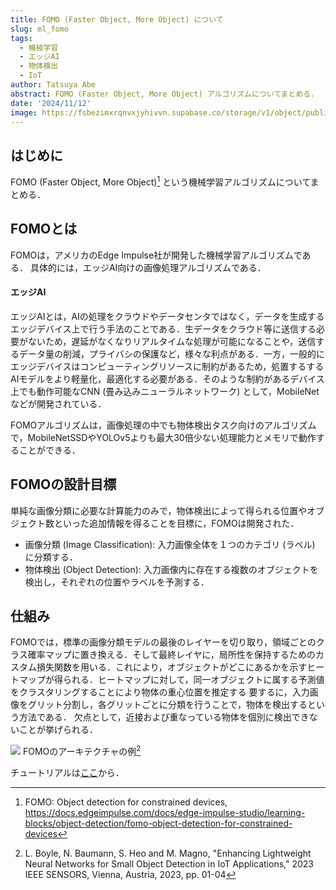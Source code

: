 ```yaml
---
title: FOMO (Faster Object, More Object) について
slug: ml_fomo
tags:
  - 機械学習
  - エッジAI
  - 物体検出
  - IoT
author: Tatsuya Abe
abstract: FOMO (Faster Object, More Object) アルゴリズムについてまとめる．
date: '2024/11/12'
image: https://fsbezimxrqnvxjyhivvn.supabase.co/storage/v1/object/public/blogThumbnail/edge_impulse.svg
---
```

## はじめに
FOMO (Faster Object, More Object)[^1] という機械学習アルゴリズムについてまとめる．
[^1]:FOMO: Object detection for constrained devices, https://docs.edgeimpulse.com/docs/edge-impulse-studio/learning-blocks/object-detection/fomo-object-detection-for-constrained-devices

## FOMOとは
FOMOは，アメリカのEdge Impulse社が開発した機械学習アルゴリズムである．
具体的には，エッジAI向けの画像処理アルゴリズムである．

#### エッジAI
エッジAIとは，AIの処理をクラウドやデータセンタではなく，データを生成するエッジデバイス上で行う手法のことである．生データをクラウド等に送信する必要がないため，遅延がなくなりリアルタイムな処理が可能になることや，送信するデータ量の削減，プライバシの保護など，様々な利点がある．一方，一般的にエッジデバイスはコンピューティングリソースに制約があるため，処置するするAIモデルをより軽量化，最適化する必要がある．そのような制約があるデバイス上でも動作可能なCNN (畳み込みニューラルネットワーク) として，MobileNetなどが開発されている．

FOMOアルゴリズムは，画像処理の中でも物体検出タスク向けのアルゴリズムで，MobileNetSSDやYOLOv5よりも最大30倍少ない処理能力とメモリで動作することができる．

## FOMOの設計目標
単純な画像分類に必要な計算能力のみで，物体検出によって得られる位置やオブジェクト数といった追加情報を得ることを目標に，FOMOは開発された．

- 画像分類 (Image Classification): 入力画像全体を１つのカテゴリ (ラベル) に分類する．
- 物体検出 (Object Detection): 入力画像内に存在する複数のオブジェクトを検出し，それぞれの位置やラベルを予測する．
  
## 仕組み
FOMOでは，標準の画像分類モデルの最後のレイヤーを切り取り，領域ごとのクラス確率マップに置き換える．そして最終レイヤに，局所性を保持するためのカスタム損失関数を用いる．これにより，オブジェクトがどこにあるかを示すヒートマップが得られる．ヒートマップに対して，同一オブジェクトに属する予測値をクラスタリングすることにより物体の重心位置を推定する
要するに，入力画像をグリット分割し，各グリットごとに分類を行うことで，物体を検出するという方法である．
欠点として，近接および重なっている物体を個別に検出できないことが挙げられる．

![](https://fsbezimxrqnvxjyhivvn.supabase.co/storage/v1/object/public/blogThumbnail/fomo_archtecture_ex.png)
FOMOのアーキテクチャの例[^2]
[^2]:L. Boyle, N. Baumann, S. Heo and M. Magno, "Enhancing Lightweight Neural Networks for Small Object Detection in IoT Applications," 2023 IEEE SENSORS, Vienna, Austria, 2023, pp. 01-04


チュートリアルは[ここ](https://docs.edgeimpulse.com/docs/tutorials/end-to-end-tutorials/object-detection/detect-objects-using-fomo)から．